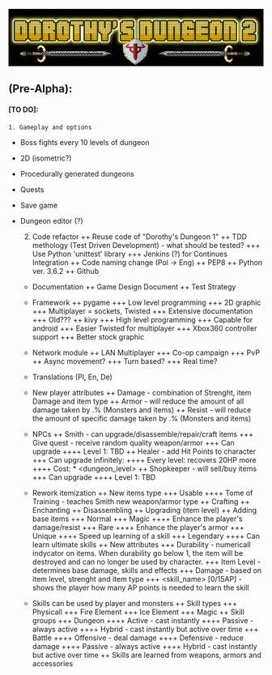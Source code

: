 
![Logo](https://github.com/zutmkr/Studia/blob/master/praca_mag/static/coollogo_com-7011398.png)


## (Pre-Alpha):
####    [TO DO]:
    1. Gameplay and options    
* Boss fights every 10 levels of dungeon
* 2D (isometric?)
* Procedurally generated dungeons
* Quests
* Save game
* Dungeon editor (?)
        
    2. Code refactor
        ++ Reuse code of "Dorothy's Dungeon 1"
        ++ TDD methology (Test Driven Development) - what should be tested?
            +++ Use Python 'unittest' library
            +++ Jenkins (?) for Continues Integration
        ++ Code naming change (Pol -> Eng)
        ++ PEP8
        ++ Python ver. 3.6.2
        ++ Github
        
    + Documentation
        ++ Game Design Document
        ++ Test Strategy
        
    + Framework
        ++ pygame 
            +++ Low level programming
            +++ 2D graphic
            +++ Multiplayer = sockets, Twisted
            +++ Extensive documentation
            +++ Old???
        ++ kivy
            +++ High level programming
            +++ Capable for android
            +++ Easier Twisted for multiplayer
            +++ Xbox360 controller support
            +++ Better stock graphic
            
    + Network module
        ++ LAN Multiplayer
            +++ Co-op campaign
            +++ PvP
        ++ Async movement?
            +++ Turn based?
            +++ Real time?
            
    + Translations (Pl, En, De) 
    
    + New player attributes
        ++ Damage - combination of Strenght, item Damage and item type
        ++ Armor - will reduce the amount of all damage taken by .% (Monsters and items)
        ++ Resist - will reduce the amount of specific damage taken by .% (Monsters and items)
        
    + NPCs
        ++ Smith - can upgrade/disassemble/repair/craft items
            +++ Give quest - receive random quality weapon/armor 
            +++ Can upgrade
                ++++ Level 1: TBD 
        ++ Healer - add Hit Points to character
            +++ Can upgrade infinitely:
                ++++ Every level: recovers 20HP more
                ++++ Cost: <gold> * <dungeon_level>
        ++ Shopkeeper - will sell/buy items
            +++ Can upgrade
                ++++ Level 1: TBD
    
    + Rework itemization
        ++ New items type
            +++ Usable
                ++++ Tome of Training <item> - teaches Smith new weapon/armor type
        ++ Crafting
        ++ Enchanting
        ++ Disassembling
        ++ Upgrading (item level)
        ++ Adding base items
            +++ Normal
            +++ Magic
                ++++ Enhance the player's damage/resist
            +++ Rare
                ++++ Enhance the player's armor 
            +++ Unique
                ++++ Speed up learning of a skill
            +++ Legendary
                ++++ Can learn ultimate skills
        ++ New attributes
            +++ Durability - numericall indycator on items. When durability go below 1,
                the item will be destroyed and can no longer be used by character.
            +++ Item Level - determines base damage, skills and effects
            +++ Damage - based on item level, strenght and item type
            +++ <skill_name> [0/15AP] - shows the player how many AP points is needed
                                        to learn the skill
                
    + Skills can be used by player and monsters
        ++ Skill types
            +++ Physicall
            +++ Fire Element
            +++ Ice Element
            +++ Magic
        ++ Skill groups
            +++ Dungeon
                ++++ Active - cast instantly
                ++++ Passive - always active
                ++++ Hybrid - cast instantly but active over time
            +++ Battle
                ++++ Offensive - deal damage
                ++++ Defensive - reduce damage
                ++++ Passive - always active
                ++++ Hybrid - cast instantly but active over time
        ++ Skills are learned from weapons, armors and accessories
